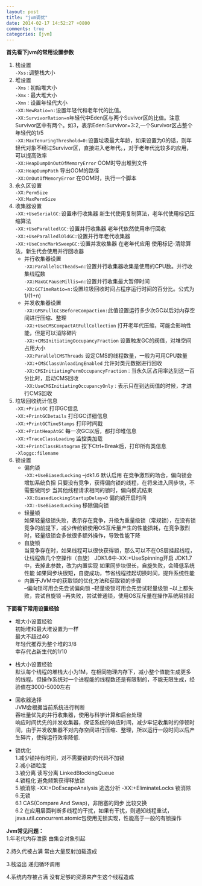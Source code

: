```yaml
---
layout: post
title: "jvm调优"
date: 2014-02-17 14:52:27 +0800
comments: true
categories: [jvm]
---
```

**首先看下jvm的常用设置参数**  

1. 栈设置  
`-Xss:`调整栈大小  
2. 堆设置  
`-Xms：`初始堆大小  
`-Xmx：`最大堆大小  
`-Xmn：`设置年轻代大小   
`-XX:NewRatio=n:`设置年轻代和老年代的比值。  
`-XX:SurvivorRation=n`年轻代中Eden区与两个Suvivor区的比值。注意Survivor区中有两个。如3，表示Eden:Survivor=3:2,一个Survivor区占整个年轻代的1/5  
`-XX:MaxTenuringThreshold=0:`设置垃圾最大年龄，如果设置为0的话，则年轻代对象不经过Survivor区，直接进入老年代。，对于老年代比较多的应用，可以提高效率  
`-XX:HeapDumpOnOutOfMemoryError` OOM时导出堆到文件  
`-XX:HeapDumpPath` 导出OOM的路径  
`-XX:OnOutOfMemoryError` 在OOM时，执行一个脚本  
3.  永久区设置  
`-XX:PermSize`  
`-XX:MaxPermSize`
4. 收集器设置   
`-XX:+UseSerialGC:`设置串行收集器 新生代使用复制算法，老年代使用标记压缩算法  
`-XX:+UseParalledlGC:`设置并行收集器 老年代依然使用串行回收  
`-XX:+UseParalledlOldGC:`设置并行年老代收集器  
`-XX:+UseConcMarkSweepGC:`设置并发收集器 在老年代应用 使用标记-清除算法，新生代会使用并行回收器  
    * 并行收集器设置  
`-XX:ParallelGCTheads=n:`设置并行收集器收集是使用的CPU数。并行收集线程数  
`-XX:MaxGCPauseMillis=n:`设置并行收集最大暂停时间  
`-XX:GCTimeRatio=n:`设置垃圾回收时间占程序运行时间的百分比。公式为1/(1+n)  
    * 并发收集器设置  
`-XX:GMSFullGCsBeforeCompaction:`此值设置运行多少次GC以后对内存空间进行压缩、整理  
`-XX:+UseCMSCompactAtFullCollection` 打开老年代压缩，可能会影响性能，但是可以消除碎片  
`-XX:+CMSInitiatingOccupancyFraction` 设置触发GC的阀值，对堆空间占用大小  
`-XX:ParallelCMSThreads` 设定CMS的线程数量，一般为可用CPU数量  
`-XX:+CMSClassUnloadingEnabled` 允许对类元数据进行回收  
`-XX:CMSInitiatingPermOccupancyFraction：`当永久区占用率达到这一百分比时，启动CMS回收  
`-XX:UseCMSInitiatingOccupancyOnly：`表示只在到达阀值的时候，才进行CMS回收  
5. 垃圾回收统计信息  
`-XX:+PrintGC` 打印GC信息  
`-XX:+PrintGCDetails` 打印GC详细信息  
`-XX:+PrintGCTimeStamps` 打印时间戳  
`-XX:+PrintHeapAtGC` 每一次GC以后，都打印堆信息  
`-XX:+TraceClassLoading` 监控类加载  
`-XX:+PrintClassHistogram` 按下Ctrl+Break后，打印所有类信息  
`-Xloggc:filename`  
6. 锁设置  
   - 偏向锁  
`-XX:+UseBiasedLocking`  –jdk1.6 默认启用 在竞争激烈的场合，偏向锁会增加系统负担 
只要没有竞争，获得偏向锁的线程，在将来进入同步块，不需要做同步
当其他线程请求相同的锁时，偏向模式结束  
`-XX:BiasedLockingStartupDelay=0` 偏向锁开启时间  
`-XX:-UseBiasedLocking` 移除偏向锁  
   - 轻量锁  
如果轻量级锁失败，表示存在竞争，升级为重量级锁（常规锁），在没有锁竞争的前提下，减少传统锁使用OS互斥量产生的性能损耗，在竞争激烈时，轻量级锁会多做很多额外操作，导致性能下降  
   - 自旋锁  
当竞争存在时，如果线程可以很快获得锁，那么可以不在OS层挂起线程，让线程做几个空操作（自旋）
JDK1.6中-XX:+UseSpinning开启
JDK1.7中，去掉此参数，改为内置实现
如果同步块很长，自旋失败，会降低系统性能
如果同步块很短，自旋成功，节省线程挂起切换时间，提升系统性能  
   - 内置于JVM中的获取锁的优化方法和获取锁的步骤  
–偏向锁可用会先尝试偏向锁
–轻量级锁可用会先尝试轻量级锁
–以上都失败，尝试自旋锁
–再失败，尝试普通锁，使用OS互斥量在操作系统层挂起

**下面看下常用设置经验**
<!-- more -->
- 堆大小设置经验  
初始堆和最大堆设置为一样  
最大不超过4G  
年轻代推荐为整个堆的3/8  
幸存代占新生代的1/10   

- 栈大小设置经验  
默认每个线程的堆栈大小为1M，在相同物理内存下，减小整个值能生成更多的线程。但操作系统对一个进程能的线程数还是有限制的，不能无限生成，经验值在3000-5000左右
- 回收器选择  
JVM会根据当前系统进行判断  
吞吐量优先的并行收集器，使用与科学计算和后台处理  
响应时间优先的并发收集器，保证系统的响应时间，减少牢记收集时的停顿时间，由于并发收集器不对内存空间进行压缩、整理，所以运行一段时间以后产生碎片，使得运行效率降低.

- 锁优化  
1.减少锁持有时间，对不需要锁的的代码不加锁  
2.减小锁粒度   
3.锁分离 读写分离 LinkedBlockingQueue  
4.锁粗化 避免频繁获得释放锁  
5.锁消除  -XX:+DoEscapeAnalysis 逃逸分析  -XX:+EliminateLocks 锁消除  
6.无锁   
	6.1 CAS(Compare And Swap)，非阻塞的同步 比较交换  
 	6.2 在应用层面判断多线程的干扰，如果有干扰，则通知线程重试，java.util.concurrent.atomic包使用无锁实现，性能高于一般的有锁操作

**Jvm常见问题：**  
1.年老代内存泄露
由集合对象引起

2.持久代被占满
常由大量反射加载造成

3.栈溢出
递归循环调用

4.系统内存被占满
没有足够的资源来产生这个线程造成
